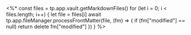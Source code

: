 <%*
const files = tp.app.vault.getMarkdownFiles()
for (let i = 0; i < files.length; i++) {
	let file = files[i]
	await tp.app.fileManager.processFrontMatter(file, (fm) => {
		if (fm["modified"] == null) return
		delete fm["modified"]
	})
}
%>
